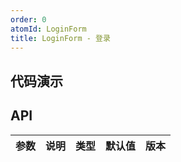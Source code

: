 ```yaml
---
order: 0
atomId: LoginForm
title: LoginForm - 登录
---
```


## 代码演示

<code src="./_demos/login-form.tsx" ></code>
<code src="./_demos/login-form-page.tsx" ></code>

## API

| 参数 | 说明 | 类型 | 默认值 | 版本 |
| ---- | ---- | ---- | ------ | ---- |
